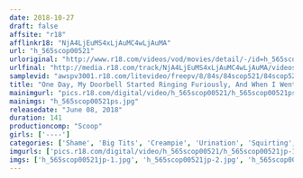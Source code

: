 ```yaml
---
date: 2018-10-27
draft: false
affsite: "r18"
afflinkr18: "NjA4LjEuMS4xLjAuMC4wLjAuMA"
url: "h_565scop00521"
urloriginal: "http://www.r18.com/videos/vod/movies/detail/-/id=h_565scop00521"
urlfinal: "http://media.r18.com/track/NjA4LjEuMS4xLjAuMC4wLjAuMA/videos/vod/movies/detail/-/id=h_565scop00521"
samplevid: "awspv3001.r18.com/litevideo/freepv/8/84s/84scop521/84scop521_dmb_w.mp4"
title: "One Day, My Doorbell Started Ringing Furiously, And When I Went To The Door, There Was A Woman Standing There, Nervously Holding Her Crotch, Saying, 'Please Let Me Use Your Bathroom!' She Seemed Suspicious, So I Kept Saying no, But Then She Started Pissing Herself On The Spot!! I Got So Excited Seeing Her Drip Her Piss Everywhere That I Decided To Fuck Her Right Then And There."
mainimgurl: "pics.r18.com/digital/video/h_565scop00521/h_565scop00521ps.jpg"
mainimgs: "h_565scop00521ps.jpg"
releasedate: "June 08, 2018"
duration: 141
productioncomp: "Scoop"
girls: ['----']
categories: ['Shame', 'Big Tits', 'Creampie', 'Urination', 'Squirting', 'Hi-Def']
imgurls: ['pics.r18.com/digital/video/h_565scop00521/h_565scop00521jp-1.jpg', 'pics.r18.com/digital/video/h_565scop00521/h_565scop00521jp-2.jpg', 'pics.r18.com/digital/video/h_565scop00521/h_565scop00521jp-3.jpg', 'pics.r18.com/digital/video/h_565scop00521/h_565scop00521jp-4.jpg', 'pics.r18.com/digital/video/h_565scop00521/h_565scop00521jp-5.jpg', 'pics.r18.com/digital/video/h_565scop00521/h_565scop00521jp-6.jpg', 'pics.r18.com/digital/video/h_565scop00521/h_565scop00521jp-7.jpg', 'pics.r18.com/digital/video/h_565scop00521/h_565scop00521jp-8.jpg', 'pics.r18.com/digital/video/h_565scop00521/h_565scop00521jp-9.jpg', 'pics.r18.com/digital/video/h_565scop00521/h_565scop00521jp-10.jpg', 'pics.r18.com/digital/video/h_565scop00521/h_565scop00521jp-11.jpg', 'pics.r18.com/digital/video/h_565scop00521/h_565scop00521jp-12.jpg', 'pics.r18.com/digital/video/h_565scop00521/h_565scop00521jp-13.jpg', 'pics.r18.com/digital/video/h_565scop00521/h_565scop00521jp-14.jpg', 'pics.r18.com/digital/video/h_565scop00521/h_565scop00521jp-15.jpg', 'pics.r18.com/digital/video/h_565scop00521/h_565scop00521jp-16.jpg', 'pics.r18.com/digital/video/h_565scop00521/h_565scop00521jp-17.jpg', 'pics.r18.com/digital/video/h_565scop00521/h_565scop00521jp-18.jpg', 'pics.r18.com/digital/video/h_565scop00521/h_565scop00521jp-19.jpg', 'pics.r18.com/digital/video/h_565scop00521/h_565scop00521jp-20.jpg']
imgs: ['h_565scop00521jp-1.jpg', 'h_565scop00521jp-2.jpg', 'h_565scop00521jp-3.jpg', 'h_565scop00521jp-4.jpg', 'h_565scop00521jp-5.jpg', 'h_565scop00521jp-6.jpg', 'h_565scop00521jp-7.jpg', 'h_565scop00521jp-8.jpg', 'h_565scop00521jp-9.jpg', 'h_565scop00521jp-10.jpg', 'h_565scop00521jp-11.jpg', 'h_565scop00521jp-12.jpg', 'h_565scop00521jp-13.jpg', 'h_565scop00521jp-14.jpg', 'h_565scop00521jp-15.jpg', 'h_565scop00521jp-16.jpg', 'h_565scop00521jp-17.jpg', 'h_565scop00521jp-18.jpg', 'h_565scop00521jp-19.jpg', 'h_565scop00521jp-20.jpg']
---
```

